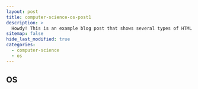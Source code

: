 ```yaml
---
layout: post
title: computer-science-os-post1
description: >
  Howdy! This is an example blog post that shows several types of HTML content supported in this theme.
sitemap: false
hide_last_modified: true
categories:
  - computer-science
  - os
---
```


## OS





